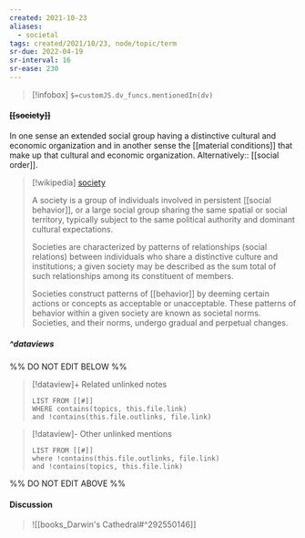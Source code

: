 ```yaml
---
created: 2021-10-23
aliases:
  - societal
tags: created/2021/10/23, node/topic/term
sr-due: 2022-04-19
sr-interval: 16
sr-ease: 230
---
```

> [!infobox]
`$=customJS.dv_funcs.mentionedIn(dv)`

#### <s class="topic-title">[[society]]</s>

In one sense 
an extended social group having a distinctive cultural and economic organization
and in another sense
the [[material conditions]] that make up that cultural and economic organization.
Alternatively:: [[social order]].

> [!wikipedia] [society](https://en.wikipedia.org/wiki/Society)
> 
> A society is a group of individuals involved in persistent [[social behavior]], or a large social group sharing the same spatial or social territory, typically subject to the same political authority and dominant cultural expectations. 
> 
> Societies are characterized by patterns of relationships (social relations) between individuals who share a distinctive culture and institutions; a given society may be described as the sum total of such relationships among its constituent of members. 
> 
> Societies construct patterns of [[behavior]] by deeming certain actions or concepts as acceptable or unacceptable. These patterns of behavior within a given society are known as societal norms. Societies, and their norms, undergo gradual and perpetual changes.
> 

##### ^dataviews

%% DO NOT EDIT BELOW %%
> [!dataview]+ Related unlinked notes
> ```dataview
> LIST FROM [[#]]
> WHERE contains(topics, this.file.link)
> and !contains(this.file.outlinks, file.link)
> ```
 
> [!dataview]- Other unlinked mentions
> ```dataview
> LIST FROM [[#]]
> where !contains(this.file.outlinks, file.link)
> and !contains(topics, this.file.link)
> ```

%% DO NOT EDIT ABOVE %%

#### Discussion

> ![[books_Darwin's Cathedral#^292550146]]
